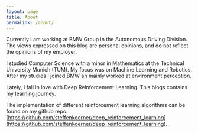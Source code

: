 ```yaml
---
layout: page
title: About
permalink: /about/
---
```

Currently I am working at BMW Group in the Autonomous Driving Division. The views expressed on this blog are personal opinions, and do not reflect the opinions of my employer.

I studied Computer Science with a minor in Mathematics at the Technical University Munich (TUM). My focus
was on Machine Learning and Robotics. After my studies I joined BMW an mainly worked at environment perception. 

 Lately, I fall in love with Deep Reinforcement Learning. This blogs contains my learning journey.

 The implementation of different reinforcement learning algorithms can be found on my github repo: [https://github.com/steffenkoerner/deep_reinforcement_learning](https://github.com/steffenkoerner/deep_reinforcement_learning).



